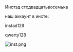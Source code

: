 Инстэд стодвадцатьвосемька



наш аккаунт в инсте:

instad128

qwerty128

![inst.png](https://bitbucket.org/repo/bdbAxR/images/2968757164-inst.png)